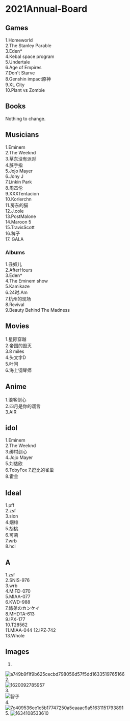 # 2021Annual-Board

## Games
1.Homeworld  
2.The Stanley Parable  
3.Eden*  
4.Kebal space program  
5.Undertale  
6.Age of Empires  
7.Don't Starve  
8.Genshin impact原神  
9.XL City  
10.Plant vs Zombie  

## Books
Nothing to change.
 
## Musicians
1.Eminem  
2.The Weeknd  
3.草东没有派对  
4.脏手指  
5.Jojo Mayer  
6.Jony J  
7.Linkin Park  
8.周杰伦  
9.XXXTentacion  
10.Korlerchn  
11.房东的猫  
12.J.cole  
13.PostMalone  
14.Maroon 5  
15.TravisScott  
16.稗子  
17. GALA 

### Albums
1.丑奴儿  
2.AfterHours  
3.Eden*      
4.The Eminem show  
5.Kamikaze  
6.24时.Am     
7.杭州的现场  
8.Revival    
9.Beauty Behind The Madness    

## Movies
1.星际穿越  
2.帝国的毁灭  
3.8 miles  
4.头文字D  
5.叶问  
6.海上钢琴师  

## Anime 
1.浪客剑心   
2.四月是你的谎言    
3.AIR  

## idol
1.Eminem  
2.The Weeknd  
3.绯村剑心  
4.Jojo Mayer  
5.刘慈欣  
6.TobyFox
7.逗比的雀巢  
8.霍金

## Ideal
1.pff  
2.zsf  
3.sion  
4.烟绯  
5.胡桃  
6.可莉  
7.wrb  
8.hcl    

## A
1.zsf  
2.SNIS-976  
3.wrb  
4.MIFD-070  
5.MIAA-077  
6.KWD-988  
7.姉弟のカンケイ  
8.MHDTA-613  
9.IPX-177  
10.T28562  
11.MIAA-044
12.IPZ-742  
13.Whole  

## Images  
1.   
![a749b9f1f9b625cecbd798056d57f5dd1633519765166](https://user-images.githubusercontent.com/92503302/197451983-ccd86460-2d9f-40ed-9c60-6af9398c6e83.png)  
2.    
![1620092785957](https://user-images.githubusercontent.com/92503302/197452157-16705e65-e6f9-4792-9757-c1c09ebe6af0.jpeg)  
3.  
![智子](https://user-images.githubusercontent.com/92503302/197452274-c444100b-6db9-4cc3-a9f0-da8ccde4e3c9.jpg)  
4.  
![7c409536ee1c5b17747250a5eaaac9a51631151793891](https://user-images.githubusercontent.com/92503302/197452190-a2e4b8aa-7a8c-4dfe-a352-d3bcedf41ff8.jpeg)  
5.
![1634108533610](https://user-images.githubusercontent.com/92503302/197452062-c614d120-481d-43ea-9867-b9573ad50f0e.png)  

